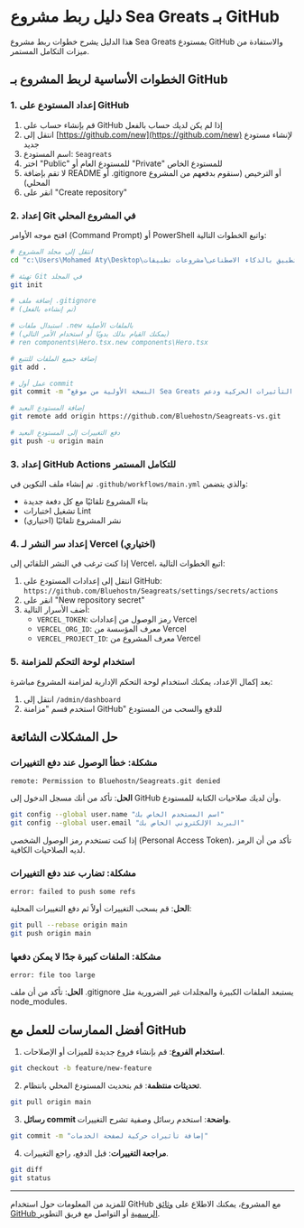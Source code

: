 # دليل ربط مشروع Sea Greats بـ GitHub

هذا الدليل يشرح خطوات ربط مشروع Sea Greats بمستودع GitHub والاستفادة من ميزات التكامل المستمر.

## الخطوات الأساسية لربط المشروع بـ GitHub

### 1. إعداد المستودع على GitHub

1. قم بإنشاء حساب على GitHub إذا لم يكن لديك حساب بالفعل
2. انتقل إلى [https://github.com/new](https://github.com/new) لإنشاء مستودع جديد
3. اسم المستودع: `Seagreats`
4. اختر "Public" للمستودع العام أو "Private" للمستودع الخاص
5. لا تقم بإضافة README أو .gitignore أو الترخيص (سنقوم بدفعهم من المشروع المحلي)
6. انقر على "Create repository"

### 2. إعداد Git في المشروع المحلي

افتح موجه الأوامر (Command Prompt) أو PowerShell واتبع الخطوات التالية:

```bash
# انتقل إلى مجلد المشروع
cd "c:\Users\Mohamed Aty\Desktop\انشاء تطبيق بالذكاء الاصطناعى\مشروعات تطبيقات\Seagreats\Seagrats-Readdy\Seagreats-vs"

# تهيئة Git في المجلد
git init

# إضافة ملف .gitignore
# (تم إنشاءه بالفعل)

# استبدال ملفات .new بالملفات الأصلية
# (يمكنك القيام بذلك يدويًا أو استخدام الأمر التالي)
# ren components\Hero.tsx.new components\Hero.tsx

# إضافة جميع الملفات للتتبع
git add .

# عمل أول commit
git commit -m "النسخة الأولية من موقع Sea Greats مع التأثيرات الحركية ودعم GitHub"

# إضافة المستودع البعيد
git remote add origin https://github.com/Bluehostn/Seagreats-vs.git

# دفع التغييرات إلى المستودع البعيد
git push -u origin main
```

### 3. إعداد GitHub Actions للتكامل المستمر

تم إنشاء ملف التكوين في `.github/workflows/main.yml` والذي يتضمن:

- بناء المشروع تلقائيًا مع كل دفعة جديدة
- تشغيل اختبارات Lint
- نشر المشروع تلقائيًا (اختياري)

### 4. إعداد سر النشر لـ Vercel (اختياري)

إذا كنت ترغب في النشر التلقائي إلى Vercel، اتبع الخطوات التالية:

1. انتقل إلى إعدادات المستودع على GitHub: `https://github.com/Bluehostn/Seagreats/settings/secrets/actions`
2. انقر على "New repository secret"
3. أضف الأسرار التالية:
   - `VERCEL_TOKEN`: رمز الوصول من إعدادات Vercel
   - `VERCEL_ORG_ID`: معرف المؤسسة من Vercel
   - `VERCEL_PROJECT_ID`: معرف المشروع من Vercel

### 5. استخدام لوحة التحكم للمزامنة

بعد إكمال الإعداد، يمكنك استخدام لوحة التحكم الإدارية لمزامنة المشروع مباشرة:

1. انتقل إلى `/admin/dashboard`
2. استخدم قسم "مزامنة GitHub" للدفع والسحب من المستودع

## حل المشكلات الشائعة

### مشكلة: خطأ الوصول عند دفع التغييرات

```
remote: Permission to Bluehostn/Seagreats.git denied
```

**الحل**: تأكد من أنك مسجل الدخول إلى GitHub وأن لديك صلاحيات الكتابة للمستودع.

```bash
git config --global user.name "اسم المستخدم الخاص بك"
git config --global user.email "البريد الإلكتروني الخاص بك"
```

إذا كنت تستخدم رمز الوصول الشخصي (Personal Access Token)، تأكد من أن الرمز لديه الصلاحيات الكافية.

### مشكلة: تضارب عند دفع التغييرات

```
error: failed to push some refs
```

**الحل**: قم بسحب التغييرات أولاً ثم دفع التغييرات المحلية:

```bash
git pull --rebase origin main
git push origin main
```

### مشكلة: الملفات كبيرة جدًا لا يمكن دفعها

```
error: file too large
```

**الحل**: تأكد من أن ملف .gitignore يستبعد الملفات الكبيرة والمجلدات غير الضرورية مثل node_modules.

## أفضل الممارسات للعمل مع GitHub

1. **استخدام الفروع**: قم بإنشاء فروع جديدة للميزات أو الإصلاحات.
```bash
git checkout -b feature/new-feature
```

2. **تحديثات منتظمة**: قم بتحديث المستودع المحلي بانتظام.
```bash
git pull origin main
```

3. **رسائل commit واضحة**: استخدم رسائل وصفية تشرح التغييرات.
```bash
git commit -m "إضافة تأثيرات حركية لصفحة الخدمات"
```

4. **مراجعة التغييرات**: قبل الدفع، راجع التغييرات.
```bash
git diff
git status
```

---

للمزيد من المعلومات حول استخدام GitHub مع المشروع، يمكنك الاطلاع على [وثائق GitHub الرسمية](https://docs.github.com/en) أو التواصل مع فريق التطوير.
